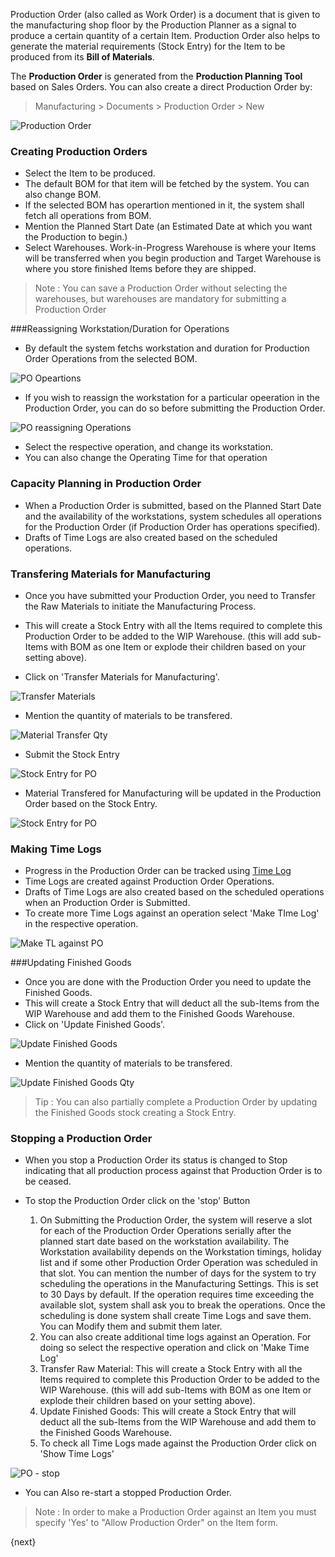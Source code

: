 Production Order (also called as Work Order) is a document that is given to
the manufacturing shop floor by the Production Planner as a signal to produce
a certain quantity of a certain Item. Production Order also helps to generate
the material requirements (Stock Entry) for the Item to be produced from its
**Bill of Materials**.

The **Production Order** is generated from the **Production Planning
Tool** based on Sales Orders. You can also create a direct Production Order
by:

> Manufacturing > Documents > Production Order > New

<img class="screenshot" alt="Production Order" src="{{docs_base_url}}/assets/img/manufacturing/production-order.png">

### Creating Production Orders

  * Select the Item to be produced.
  * The default BOM for that item will be fetched by the system. You can also change BOM.
  * If the selected BOM has operartion mentioned in it, the system shall fetch all operations from BOM.
  * Mention the Planned Start Date (an Estimated Date at which you want the Production to begin.)
  * Select Warehouses. Work-in-Progress Warehouse is where your Items will be transferred when you begin production and Target Warehouse is  where you store finished Items before they are shipped.

> Note : You can save a Production Order without selecting the warehouses, but warehouses are mandatory for submitting a Production Order

###Reassigning Workstation/Duration for Operations

* By default the system fetchs workstation and duration for Production Order Operations from the selected BOM.

<img class="screenshot" alt="PO Opeartions" src="{{docs_base_url}}/assets/img/manufacturing/PO-operations.png">

* If you wish to reassign the workstation for a particular opeeration in the Production Order, you can do so before submitting the Production Order.

<img class="screenshot" alt="PO reassigning Operations" src="{{docs_base_url}}/assets/img/manufacturing/PO-reassigning-operations.png">

* Select the respective operation, and change its workstation.
* You can also change the Operating Time for that operation

### Capacity Planning in Production Order

* When a Production Order is submitted, based on the Planned Start Date and the availability of the workstations, system schedules all operations for the Production Order (if Production Order has operations specified).
* Drafts of Time Logs are also created based on the scheduled operations.

### Transfering Materials for Manufacturing

* Once you have submitted your Production Order, you need to Transfer the Raw Materials to initiate the Manufacturing Process.
* This will create a Stock Entry with all the Items required to complete this Production Order to be added to the WIP Warehouse. (this will add sub-Items with BOM as one Item or explode their children based on your setting above).

* Click on 'Transfer Materials for Manufacturing'.

<img class="screenshot" alt="Transfer Materials" src="{{docs_base_url}}/assets/img/manufacturing/PO-material-transfer.png">

* Mention the quantity of materials to be transfered.

<img class="screenshot" alt="Material Transfer Qty" src="{{docs_base_url}}/assets/img/manufacturing/PO-material-transfer-qty.png">

* Submit the Stock Entry

<img class="screenshot" alt="Stock Entry for PO" src="{{docs_base_url}}/assets/img/manufacturing/PO-SE-for-material-transfer.png">

* Material Transfered for Manufacturing will be updated in the Production Order based on the Stock Entry.

<img class="screenshot" alt="Stock Entry for PO" src="{{docs_base_url}}/assets/img/manufacturing/PO-material-transfer-updated.png">

### Making Time Logs

* Progress in the Production Order can be tracked using [Time Log]({{docs_base_url}}/user/manual/en/projects/time-log.html)
* Time Logs are created against Production Order Operations.
* Drafts of Time Logs are also created based on the scheduled operations when an Production Order is Submitted.
* To create more Time Logs against an operation select 'Make TIme Log' in the respective operation.

<img class="screenshot" alt="Make TL against PO" src="{{docs_base_url}}/assets/img/manufacturing/PO-operations-make-tl.png">

###Updating Finished Goods

* Once you are done with the Production Order you need to update the Finished Goods.
* This will create a Stock Entry that will deduct all the sub-Items from the WIP Warehouse and add them to the Finished Goods Warehouse.
* Click on 'Update Finished Goods'.

<img class="screenshot" alt="Update Finished Goods" src="{{docs_base_url}}/assets/img/manufacturing/PO-FG-update.png">

* Mention the quantity of materials to be transfered.

<img class="screenshot" alt="Update Finished Goods Qty" src="{{docs_base_url}}/assets/img/manufacturing/PO-FG-update-qty.png">

 > Tip : You can also partially complete a Production Order by updating the Finished Goods stock creating a Stock Entry.
 
### Stopping a Production Order

* When you stop a Production Order its status is changed to Stop indicating that all production process against that Production Order is to be ceased.
* To stop the Production Order click on the 'stop' Button

  1. On Submitting the Production Order, the system will reserve a slot for each of the Production Order Operations serially after the planned start date based on the workstation availability. The Workstation availability depends on the Workstation timings, holiday list and if some other Production Order Operation was scheduled in that slot. You can mention the number of days for the system to try scheduling the operations in the Manufacturing Settings. This is set to 30 Days by default. If the operation requires time exceeding the available slot, system shall ask you to break the operations. Once the scheduling is done system shall create Time Logs and save them. You can Modify them and submit them later.
  2. You can also create additional time logs against an Operation. For doing so select the respective operation and click on 'Make Time Log'
  3. Transfer Raw Material: This will create a Stock Entry with all the Items required to complete this Production Order to be added to the WIP Warehouse. (this will add sub-Items with BOM as one Item or explode their children based on your setting above).
  4. Update Finished Goods: This will create a Stock Entry that will deduct all the sub-Items from the WIP Warehouse and add them to the Finished Goods Warehouse.
  5. To check all Time Logs made against the Production Order click on 'Show Time Logs'

<img class="screenshot" alt="PO - stop" src="{{docs_base_url}}/assets/img/manufacturing/PO-stop.png">

* You can Also re-start a stopped Production Order.

> Note : In order to make a Production Order against an Item you must specify 'Yes' to "Allow Production Order" on the Item form.

{next}
